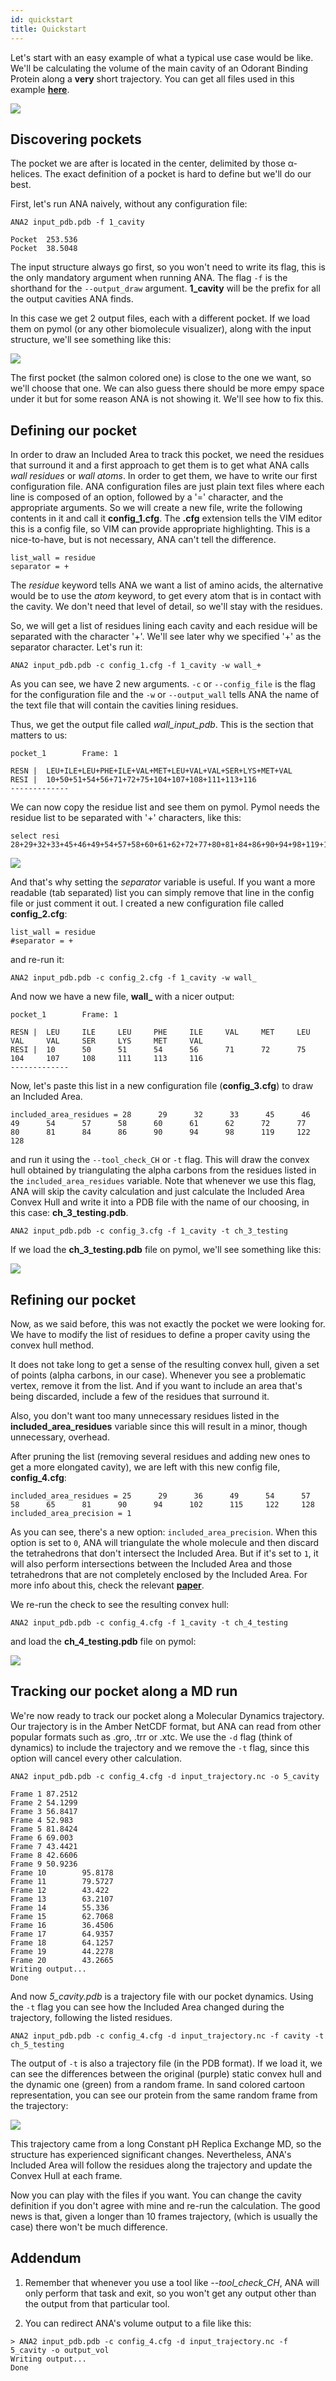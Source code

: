 ```yaml
---
id: quickstart  
title: Quickstart  
---
```


Let's start with an easy example of what a typical use case would be like.
We'll be calculating the volume of the main cavity of an Odorant Binding Protein along
a **very** short trajectory.
You can get all files used in this example [**here**](https://github.com/anadynamics/ANA2/tree/master/aux/quickstart).

![](assets/quickstart/quickstart_1.png)

## Discovering pockets

The pocket we are after is located in the center, delimited by those α-helices.
The exact definition of a pocket is hard to define but we'll do our best.

First, let's run ANA naively, without any configuration file:

```
ANA2 input_pdb.pdb -f 1_cavity
```
```
Pocket  253.536
Pocket  38.5048
```

The input structure always go first, so you won't need to write its flag, this
is the only mandatory argument when running ANA. The flag `-f` is the shorthand
for the `--output_draw` argument. **1_cavity** will be the prefix for all
the output cavities ANA finds. 

In this case we get 2 output files, each with a different pocket. If we load
them on pymol (or any other biomolecule visualizer), along with the input
structure, we'll see something like this:

![](assets/quickstart/quickstart_2.png)

The first pocket (the salmon colored one) is close to the one we want, so
we'll choose that one. We can also guess there should be more empy space under
it but for some reason ANA is not showing it. We'll see how to fix this.

## Defining our pocket

In order to draw an Included Area to track this pocket, we need the residues
that surround it and a first approach to get them is to get what ANA calls
*wall residues* or *wall atoms*.
In order to get them, we have to write our first configuration file. ANA
configuration files are just plain text files where each line is composed of an
option, followed by a '=' character, and the appropriate arguments. So we will
create a new file, write the following contents in it and call it
**config_1.cfg**. The **.cfg** extension tells the VIM editor this is a config
file, so VIM can provide appropriate highlighting. This is a nice-to-have, but is
not necessary, ANA can't tell the difference.

```
list_wall = residue
separator = +
```

The *residue* keyword tells ANA we want a list of amino acids, the
alternative would be to use the *atom* keyword, to get every atom that is in
contact with the cavity. We don't need that level of detail, so we'll stay with
the residues.

So, we will get a list of residues lining each cavity and each residue will be
separated with the character '+'. We'll see later why we specified '+' as the
separator character. Let's run it:

```
ANA2 input_pdb.pdb -c config_1.cfg -f 1_cavity -w wall_+
```

As you can see, we have 2 new arguments. `-c` or `--config_file` is the flag
for the configuration file and the `-w` or `--output_wall` tells ANA the name of
the text file that will contain the cavities lining residues.

Thus, we get the output file called *wall_input_pdb*. This is the section that
matters to us:

```
pocket_1        Frame: 1

RESN |  LEU+ILE+LEU+PHE+ILE+VAL+MET+LEU+VAL+VAL+SER+LYS+MET+VAL
RESI |  10+50+51+54+56+71+72+75+104+107+108+111+113+116
-------------
```

We can now copy the residue list and see them on pymol. Pymol needs the residue
list to be separated with '+' characters, like this:

```
select resi 28+29+32+33+45+46+49+54+57+58+60+61+62+72+77+80+81+84+86+90+94+98+119+122+128
```

![](assets/quickstart/quickstart_3.png)

And that's why setting the *separator* variable is useful. If you want a more
readable (tab separated) list you can simply remove that line in the config
file or just comment it out. I created a new configuration file called
**config_2.cfg**:

```
list_wall = residue
#separator = +
```

and re-run it:

```
ANA2 input_pdb.pdb -c config_2.cfg -f 1_cavity -w wall_
```

And now we have a new file, **wall_** with a nicer output:

```
pocket_1        Frame: 1

RESN |  LEU     ILE     LEU     PHE     ILE     VAL     MET     LEU     VAL     VAL     SER     LYS     MET     VAL
RESI |  10      50      51      54      56      71      72      75      104     107     108     111     113     116
-------------  
```

Now, let's paste this list in a new configuration file (**config_3.cfg**) to draw an Included Area.

```
included_area_residues = 28      29      32      33      45      46      49      54      57      58      60      61      62      72      77      80      81      84      86      90      94      98      119     122     128 
```

and run it using the `--tool_check_CH` or `-t` flag. This will draw the convex
hull obtained by triangulating the alpha carbons from the residues listed in the 
`included_area_residues` variable. Note that whenever we use this flag, ANA
will skip the cavity calculation and just calculate the Included Area Convex
Hull and write it into a PDB file with the name of our choosing, in this case:
**ch_3_testing.pdb**.

```
ANA2 input_pdb.pdb -c config_3.cfg -f 1_cavity -t ch_3_testing
```
If we load the **ch_3_testing.pdb** file on pymol, we'll see something like this:

![](assets/quickstart/quickstart_4.png)

## Refining our pocket

Now, as we said before, this was not exactly the pocket we were looking for. We
have to modify the list of residues to define a proper cavity using the convex
hull method.

It does not take long to get a sense of the resulting convex hull, given a set
of points (alpha carbons, in our case). Whenever you see a problematic vertex,
remove it from the list. And if you want to include an area that's being
discarded, include a few of the residues that surround it.

Also, you don't want too many unnecessary residues listed in the
**included_area_residues** variable since this will result in a minor, though
unnecessary, overhead.

After pruning the list (removing several residues and adding new ones to
get a more elongated cavity), we are left with this new config file, **config_4.cfg**:

```
included_area_residues = 25      29      36      49      54      57      58      65      81      90      94      102      115     122     128 
included_area_precision = 1
```

As you can see, there's a new option: `included_area_precision`. When this
option is set to `0`, ANA will triangulate the whole molecule and then discard
the tetrahedrons that don't intersect the Included Area. But if it's set to
`1`, it will also perform intersections between the Included Area and those
tetrahedrons that are not completely enclosed by the Included Area. For more
info about this, check the relevant [**paper**](https://pubs.acs.org/doi/10.1021/acs.jctc.7b00744#:~:text=We%20make%20use%20of%20variations,volume%20exhibit%20more%20flexible%20cavities.).

We re-run the check to see the resulting convex hull:

```
ANA2 input_pdb.pdb -c config_4.cfg -f 1_cavity -t ch_4_testing
```
and load the **ch_4_testing.pdb** file on pymol:

![](assets/quickstart/quickstart_5.png)


## Tracking our pocket along a MD run

We're now ready to track our pocket along a Molecular Dynamics trajectory. Our
trajectory is in the Amber NetCDF format, but ANA can read from other popular
formats such as .gro, .trr or .xtc. 
We use the `-d` flag (think of dynamics) to include the trajectory and we
remove the `-t` flag, since this option will cancel every other calculation.

```
ANA2 input_pdb.pdb -c config_4.cfg -d input_trajectory.nc -o 5_cavity
```
```
Frame 1 87.2512
Frame 2 54.1299
Frame 3 56.8417
Frame 4 52.983
Frame 5 81.8424
Frame 6 69.003
Frame 7 43.4421
Frame 8 42.6606
Frame 9 50.9236
Frame 10        95.8178
Frame 11        79.5727
Frame 12        43.422
Frame 13        63.2107
Frame 14        55.336
Frame 15        62.7068
Frame 16        36.4506
Frame 17        64.9357
Frame 18        64.1257
Frame 19        44.2278
Frame 20        43.2665
Writing output...
Done
```

And now *5_cavity.pdb* is a trajectory file with our pocket dynamics. 
Using the `-t` flag you can see how the Included Area changed during the
trajectory, following the listed residues.

```
ANA2 input_pdb.pdb -c config_4.cfg -d input_trajectory.nc -f cavity -t ch_5_testing
```

The output of `-t` is also a trajectory file (in the PDB format). If we
load it, we can see the differences between the original (purple) static convex
hull and the dynamic one (green) from a random frame. In sand colored cartoon
representation, you can see our protein from the same random frame from the
trajectory:

![](assets/quickstart/quickstart_6.png)

This trajectory came from a long Constant pH Replica Exchange MD, so the
structure has experienced significant changes. Nevertheless, ANA's Included Area
will follow the residues along the trajectory and update the Convex Hull at
each frame.

Now you can play with the files if you want. You can change the cavity
definition if you don't agree with mine and re-run the calculation. The good
news is that, given a longer than 10 frames trajectory, (which is usually the
case) there won't be much difference.


## Addendum

1. Remember that whenever you use a tool like *--tool_check_CH*, ANA will only perform
that task and exit, so you won't get any output other than the output from
that particular tool.

2. You can redirect ANA's volume output to a file like this:
```
> ANA2 input_pdb.pdb -c config_4.cfg -d input_trajectory.nc -f 5_cavity -o output_vol
Writing output...
Done
```

